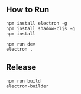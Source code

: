 ## How to Run
```
npm install electron -g
npm install shadow-cljs -g
npm install

npm run dev
electron .
```

## Release
```
npm run build
electron-builder
```
